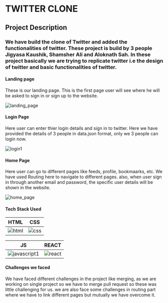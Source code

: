 # TWITTER CLONE

## Project Description

### We have build the clone of Twitter and added the functionalities of twitter. These project is build by 3 people Jigyasa Kaushik, Shamsher Ali and Aloknath Sah. In these project basically we are trying to replicate twitter i.e the design of twitter and basic functionalities of twitter.  

#### Landing page 

These is our landing page. This is the first page user will see where he will be asked to sign in or sign up to the website.

![landing_page](https://user-images.githubusercontent.com/63871069/100494298-7425ed80-3166-11eb-8cb8-310334c9093d.png)

#### Login Page 

Here user can enter thier login details and sign in to twitter. Here we have provided the details of 3 people in data.json format, only we 3 people can login now.

![login1](https://user-images.githubusercontent.com/63871069/100494309-8bfd7180-3166-11eb-9d93-b4b536ac2bb8.png)

#### Home Page

Here user can go to different pages like feeds, profile, bookmaarks, etc. We have used Routing here to navigate to different pages. also, when user sign in through another email and password, the specific user details will be shown in the website.

![home_page](https://user-images.githubusercontent.com/63871069/100494319-991a6080-3166-11eb-9fa7-4d1073df7e75.png)

#### Tech Stack Used 

HTML                |  CSS
:-------------------------:|:-------------------------:
![html](https://user-images.githubusercontent.com/63871069/100493992-1512a980-3163-11eb-9bdb-aa061e85deae.png)  |  ![css](https://user-images.githubusercontent.com/63871069/100493996-25c31f80-3163-11eb-93a3-3956c9f8a8e8.png)

JS             |  REACT
:-------------------------:|:-------------------------:
![javascript1](https://user-images.githubusercontent.com/63871069/100494359-fadaca80-3166-11eb-8fcd-5ef450e5b109.png)  |  ![react](https://user-images.githubusercontent.com/63871069/100494008-4be8bf80-3163-11eb-9249-97eb7be0b7f1.png)

#### Challenges we faced

We have faced different challenges in the project like merging, as we are working on single project so we have to merge pull request so these was little challenging for us. we are also face some challenges in routing part where we have to link different pages but mutually we have overcome it.
